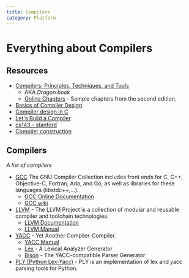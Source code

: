 ```yaml
---
title: Compilers
category: Platform
---
```


# Everything about Compilers

## Resources
* [Compilers: Principles, Techniques, and Tools](https://www.amazon.com/Compilers-Principles-Techniques-Tools-2nd/dp/0321486811)
	- AKA *Dragon book*
	- [Online Chapters](http://wps.aw.com/aw_aho_compilers_2/0,11227,2663889-,00.html) - Sample chapters from the second edition.
* [Basics of Compiler Design](http://www.diku.dk/~torbenm/Basics/basics_lulu2.pdf)
* [Compiler design in C](http://holub.com/goodies/compiler/compilerDesignInC.pdf)
* [Let's Build a Compiler](https://compilers.iecc.com/crenshaw/)
* [cs143 - stanford](http://web.stanford.edu/class/cs143/)
* [Compiler construction](https://www.cs.cmu.edu/~aplatzer/course/Compilers/waitegoos.pdf)

## Compilers
*A list of compilers*

* [GCC](https://gcc.gnu.org/) The GNU Compiler Collection includes front ends for C, C++, Objective-C, Fortran, Ada, and Go, as well as libraries for these languages (libstdc++,...).
	- [GCC Online Documentation](https://gcc.gnu.org/onlinedocs/)
	- [GCC wiki](https://gcc.gnu.org/wiki)
* [LLVM](https://llvm.org/) - The LLVM Project is a collection of modular and reusable compiler and toolchain technologies.
	- [LLVM Documentation](https://llvm.org/docs/)
	- [LLVM Manual](http://llvm.org/docs/LangRef.html)
* [YACC](http://dinosaur.compilertools.net/) - Yet Another Compiler-Compiler.
	- [YACC Manual](http://dinosaur.compilertools.net/yacc/)
	- [Lex](http://dinosaur.compilertools.net/lex/index.html) - A Lexical Analyzer Generator
	- [Bison](http://dinosaur.compilertools.net/bison/) - The YACC-compatible Parser Generator
* [PLY (Python Lex-Yacc)](http://www.dabeaz.com/ply/) - PLY is an implementation of lex and yacc parsing tools for Python.
